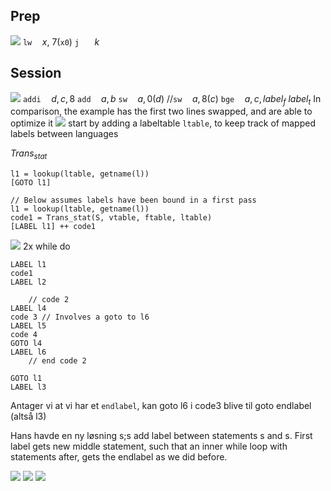 ## Prep
![](Pasted%20image%2020240408183952.png)
$\texttt{lw}\quad x,\ 7(\texttt{x0})$
$\texttt{j}\ \ \quad k$
## Session
![](Pasted%20image%2020240409082227.png)
$\texttt{addi}\quad d, c, 8$
$\texttt{add}\quad a, b$
$\texttt{sw}\quad a, 0(d)$
$//\texttt{sw}\quad a, 8(c)$
$\texttt{bge}\quad a, c, label_{f}$
$label_{t}$
In comparison, the example has the first two lines swapped, and are able to optimize it
![](Pasted%20image%2020240409084203.png)
start by adding a labeltable `ltable`, to keep track of mapped labels between languages

$Trans_{stat}$
```
l1 = lookup(ltable, getname(l))
[GOTO l1]
```
```
// Below assumes labels have been bound in a first pass
l1 = lookup(ltable, getname(l))
code1 = Trans_stat(S, vtable, ftable, ltable)
[LABEL l1] ++ code1
```
![](Pasted%20image%2020240409090559.png)
2x while do
```
LABEL l1
code1
LABEL l2

	// code 2
LABEL l4
code 3 // Involves a goto to l6
LABEL l5
code 4
GOTO l4
LABEL l6
	// end code 2
	
GOTO l1
LABEL l3
```
Antager vi at vi har et `endlabel`, kan goto l6 i code3 blive til goto endlabel (altså l3)

Hans havde en ny løsning
s;s
add label between statements s and s. First label gets new middle statement, such that an inner while loop with statements after, gets the endlabel as we did before.

![](Pasted%20image%2020240610131411.png)
![](Pasted%20image%2020240610131420.png)
![](Pasted%20image%2020240610131429.png)